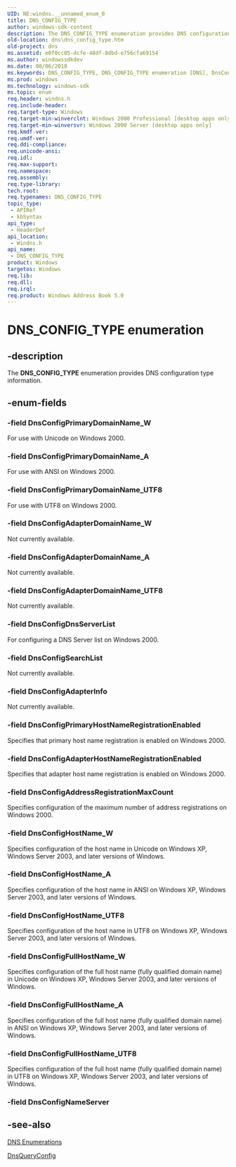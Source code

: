 ```yaml
---
UID: NE:windns.__unnamed_enum_0
title: DNS_CONFIG_TYPE
author: windows-sdk-content
description: The DNS_CONFIG_TYPE enumeration provides DNS configuration type information.
old-location: dns\dns_config_type.htm
old-project: dns
ms.assetid: e0f0cc05-dcfe-48df-8dbd-e756cfa69154
ms.author: windowssdkdev
ms.date: 08/06/2018
ms.keywords: DNS_CONFIG_TYPE, DNS_CONFIG_TYPE enumeration [DNS], DnsConfigAdapterDomainName_A, DnsConfigAdapterDomainName_UTF8, DnsConfigAdapterDomainName_W, DnsConfigAdapterHostNameRegistrationEnabled, DnsConfigAdapterInfo, DnsConfigAddressRegistrationMaxCount, DnsConfigDnsServerList, DnsConfigFullHostName_A, DnsConfigFullHostName_UTF8, DnsConfigFullHostName_W, DnsConfigHostName_A, DnsConfigHostName_UTF8, DnsConfigHostName_W, DnsConfigPrimaryDomainName_A, DnsConfigPrimaryDomainName_UTF8, DnsConfigPrimaryDomainName_W, DnsConfigPrimaryHostNameRegistrationEnabled, DnsConfigSearchList, dns.dns_config_type, windns/DNS_CONFIG_TYPE, windns/DnsConfigAdapterDomainName_A, windns/DnsConfigAdapterDomainName_UTF8, windns/DnsConfigAdapterDomainName_W, windns/DnsConfigAdapterHostNameRegistrationEnabled, windns/DnsConfigAdapterInfo, windns/DnsConfigAddressRegistrationMaxCount, windns/DnsConfigDnsServerList, windns/DnsConfigFullHostName_A, windns/DnsConfigFullHostName_UTF8, windns/DnsConfigFullHostName_W, windns/DnsConfigHostName_A, windns/DnsConfigHostName_UTF8, windns/DnsConfigHostName_W, windns/DnsConfigPrimaryDomainName_A, windns/DnsConfigPrimaryDomainName_UTF8, windns/DnsConfigPrimaryDomainName_W, windns/DnsConfigPrimaryHostNameRegistrationEnabled, windns/DnsConfigSearchList
ms.prod: windows
ms.technology: windows-sdk
ms.topic: enum
req.header: windns.h
req.include-header: 
req.target-type: Windows
req.target-min-winverclnt: Windows 2000 Professional [desktop apps only]
req.target-min-winversvr: Windows 2000 Server [desktop apps only]
req.kmdf-ver: 
req.umdf-ver: 
req.ddi-compliance: 
req.unicode-ansi: 
req.idl: 
req.max-support: 
req.namespace: 
req.assembly: 
req.type-library: 
tech.root: 
req.typenames: DNS_CONFIG_TYPE
topic_type:
 - APIRef
 - kbSyntax
api_type:
 - HeaderDef
api_location:
 - Windns.h
api_name:
 - DNS_CONFIG_TYPE
product: Windows
targetos: Windows
req.lib: 
req.dll: 
req.irql: 
req.product: Windows Address Book 5.0
---
```


# DNS_CONFIG_TYPE enumeration


## -description


The <b>DNS_CONFIG_TYPE</b> enumeration provides DNS configuration type information.


## -enum-fields




### -field DnsConfigPrimaryDomainName_W

For use with Unicode on Windows 2000.


### -field DnsConfigPrimaryDomainName_A

For use with ANSI on Windows 2000.


### -field DnsConfigPrimaryDomainName_UTF8

For use with UTF8 on Windows 2000.


### -field DnsConfigAdapterDomainName_W

Not currently available.


### -field DnsConfigAdapterDomainName_A

Not currently available.


### -field DnsConfigAdapterDomainName_UTF8

Not currently available.


### -field DnsConfigDnsServerList

For configuring a DNS Server list on Windows 2000.


### -field DnsConfigSearchList

Not currently available.


### -field DnsConfigAdapterInfo

Not currently available.


### -field DnsConfigPrimaryHostNameRegistrationEnabled

Specifies that primary host name registration is enabled on Windows 2000.


### -field DnsConfigAdapterHostNameRegistrationEnabled

Specifies that adapter host name registration is enabled on Windows 2000.


### -field DnsConfigAddressRegistrationMaxCount

Specifies configuration of the maximum number of address registrations on Windows 2000.


### -field DnsConfigHostName_W

Specifies configuration of the host name in Unicode on Windows XP, Windows Server 2003, and later versions of Windows.


### -field DnsConfigHostName_A

Specifies configuration of the host name in ANSI on Windows XP, Windows Server 2003, and later versions of Windows.


### -field DnsConfigHostName_UTF8

Specifies configuration of the host name in UTF8 on Windows XP, Windows Server 2003, and later versions of Windows.


### -field DnsConfigFullHostName_W

Specifies configuration of the full host name (fully qualified domain name) in Unicode on Windows XP, Windows Server 2003, and later versions of Windows.


### -field DnsConfigFullHostName_A

Specifies configuration of the full host name (fully qualified domain name) in ANSI on Windows XP, Windows Server 2003, and later versions of Windows.


### -field DnsConfigFullHostName_UTF8

Specifies configuration of the full host name (fully qualified domain name) in UTF8 on Windows XP, Windows Server 2003, and later versions of Windows.


### -field DnsConfigNameServer




## -see-also




<a href="https://msdn.microsoft.com/6ab53b19-7838-4e9f-9923-96a9267d2dbb">DNS Enumerations</a>



<a href="https://msdn.microsoft.com/83de7df8-7e89-42fe-b609-1dc173afc9df">DnsQueryConfig</a>
 

 

